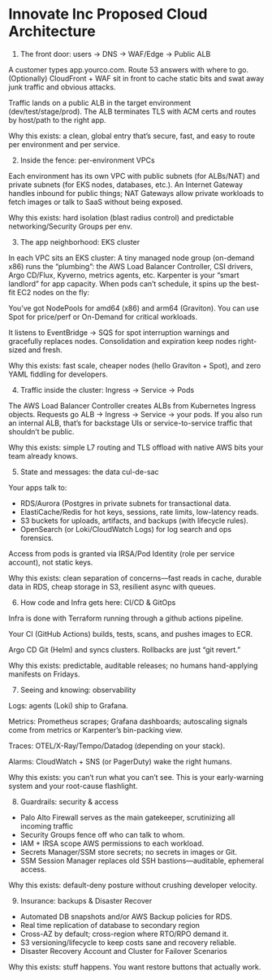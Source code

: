 # Innovate Inc Proposed Cloud Architecture

1) The front door: users → DNS → WAF/Edge → Public ALB

A customer types app.yourco.com.
Route 53 answers with where to go. (Optionally) CloudFront + WAF sit in front to cache static bits and swat away junk traffic and obvious attacks.

Traffic lands on a public ALB in the target environment (dev/test/stage/prod). The ALB terminates TLS with ACM certs and routes by host/path to the right app.

Why this exists: a clean, global entry that’s secure, fast, and easy to route per environment and per service.

2) Inside the fence: per-environment VPCs

Each environment has its own VPC with public subnets (for ALBs/NAT) and private subnets (for EKS nodes, databases, etc.). An Internet Gateway handles inbound for public things; NAT Gateways allow private workloads to fetch images or talk to SaaS without being exposed.

Why this exists: hard isolation (blast radius control) and predictable networking/Security Groups per env.

3) The app neighborhood: EKS cluster

In each VPC sits an EKS cluster:
A tiny managed node group (on-demand x86) runs the “plumbing”: the AWS Load Balancer Controller, CSI drivers, Argo CD/Flux, Kyverno, metrics agents, etc. Karpenter is your “smart landlord” for app capacity. When pods can’t schedule, it spins up the best-fit EC2 nodes on the fly:

You’ve got NodePools for amd64 (x86) and arm64 (Graviton). You can use Spot for price/perf or On-Demand for critical workloads.

It listens to EventBridge → SQS for spot interruption warnings and gracefully replaces nodes. Consolidation and expiration keep nodes right-sized and fresh.

Why this exists: fast scale, cheaper nodes (hello Graviton + Spot), and zero YAML fiddling for developers.

4) Traffic inside the cluster: Ingress → Service → Pods

The AWS Load Balancer Controller creates ALBs from Kubernetes Ingress objects. Requests go ALB → Ingress → Service → your pods. If you also run an internal ALB, that’s for backstage UIs or service-to-service traffic that shouldn’t be public.

Why this exists: simple L7 routing and TLS offload with native AWS bits your team already knows.

5) State and messages: the data cul-de-sac

Your apps talk to:
- RDS/Aurora (Postgres in private subnets for transactional data.
- ElastiCache/Redis for hot keys, sessions, rate limits, low-latency reads.
- S3 buckets for uploads, artifacts, and backups (with lifecycle rules).
- OpenSearch (or Loki/CloudWatch Logs) for log search and ops forensics.

Access from pods is granted via IRSA/Pod Identity (role per service account), not static keys.

Why this exists: clean separation of concerns—fast reads in cache, durable data in RDS, cheap storage in S3, resilient async with queues.

6) How code and Infra gets here: CI/CD & GitOps

Infra is done with Terraform running through a github actions pipeline.

Your CI (GitHub Actions) builds, tests, scans, and pushes images to ECR.

Argo CD Git (Helm) and syncs clusters. Rollbacks are just “git revert.”

Why this exists: predictable, auditable releases; no humans hand-applying manifests on Fridays.

7) Seeing and knowing: observability

Logs: agents (Loki) ship to Grafana.

Metrics: Prometheus scrapes; Grafana dashboards; autoscaling signals come from metrics or Karpenter’s bin-packing view.

Traces: OTEL/X-Ray/Tempo/Datadog (depending on your stack).

Alarms: CloudWatch + SNS (or PagerDuty) wake the right humans.

Why this exists: you can’t run what you can’t see. This is your early-warning system and your root-cause flashlight.

8) Guardrails: security & access

- Palo Alto Firewall serves as the main gatekeeper, scrutinizing all incoming traffic
- Security Groups fence off who can talk to whom.
- IAM + IRSA scope AWS permissions to each workload.
- Secrets Manager/SSM store secrets; no secrets in images or Git.
- SSM Session Manager replaces old SSH bastions—auditable, ephemeral access.

Why this exists: default-deny posture without crushing developer velocity.

9) Insurance: backups & Disaster Recover

- Automated DB snapshots and/or AWS Backup policies for RDS.
- Real time replication of database to secondary region
- Cross-AZ by default; cross-region where RTO/RPO demand it.
- S3 versioning/lifecycle to keep costs sane and recovery reliable.
- Disaster Recovery Account and Cluster for Failover Scenarios

Why this exists: stuff happens. You want restore buttons that actually work.